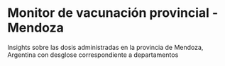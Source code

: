# Monitor de vacunación provincial - Mendoza
Insights sobre las dosis administradas en la provincia de Mendoza, Argentina con desglose correspondiente a departamentos
